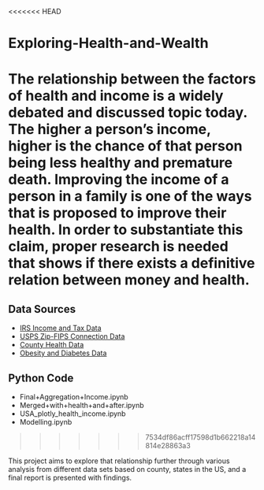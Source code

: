 <<<<<<< HEAD
# Exploring-Health-and-Wealth

The relationship between the factors of health and income is a widely debated and discussed topic today. The higher a person’s income, higher is the chance of that person being less healthy and premature death. Improving the income of a person in a family is one of the ways that is proposed to improve their health. In order to substantiate this claim, proper research is needed that shows if there exists a definitive relation between money and health. 
=======

## Data Sources
 * [IRS Income and Tax Data](https://www.irs.gov/statistics/soi-tax-stats-individual-income-tax-statistics-zip-code-data-soi)
 * [USPS Zip-FIPS Connection Data](https://www.huduser.gov/portal/datasets/usps_crosswalk.html)
 * [County Health Data](http://www.countyhealthrankings.org/explore-health-rankings/rankings-data-documentation)
 * [Obesity and Diabetes Data](https://www.ers.usda.gov/data-products/food-environment-atlas/data-access-and-documentation-downloads/)
 
## Python Code
 * Final+Aggregation+Income.ipynb
 * Merged+with+health+and+after.ipynb
 * USA_plotly_health_income.ipynb
 * Modelling.ipynb 
>>>>>>> 7534df86acff17598d1b662218a14814e28863a3

This project aims to explore that relationship further through various analysis from different data sets based on county, states in the US, and a final report is presented with findings.
